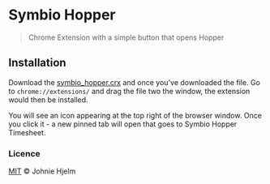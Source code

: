 # Symbio Hopper

> Chrome Extension with a simple button that opens Hopper

## Installation

Download the [symbio_hopper.crx](https://github.com/johnie/symbio_hopper/raw/master/symbio_hopper.crx) and once you've downloaded the file. Go to `chrome://extensions/` and drag the file two the window, the extension would then be installed. 

You will see an icon appearing at the top right of the browser window. Once you click it - a new pinned tab will open that goes to Symbio Hopper Timesheet.

### Licence

[MIT](licence) © Johnie Hjelm
